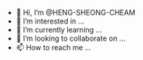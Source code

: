 - 👋 Hi, I’m @HENG-SHEONG-CHEAM
- 👀 I’m interested in ...
- 🌱 I’m currently learning ...
- 💞️ I’m looking to collaborate on ...
- 📫 How to reach me ...

<!---
HENG-SHEONG-CHEAM/HENG-SHEONG-CHEAM is a ✨ special ✨ repository because its `README.md` (this file) appears on your GitHub profile.
You can click the Preview link to take a look at your changes.
--->
